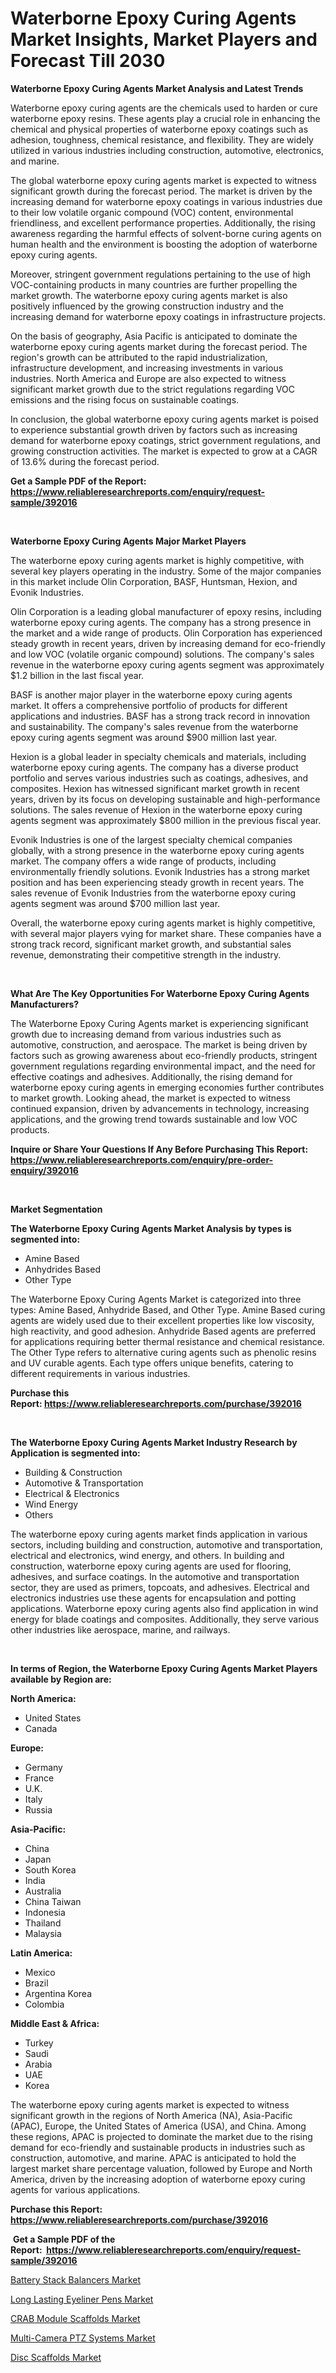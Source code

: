 <p><h1>Waterborne Epoxy Curing Agents Market Insights, Market Players and Forecast Till 2030</h1></p><p><strong>Waterborne Epoxy Curing Agents Market Analysis and Latest Trends</strong></p>
<p><p>Waterborne epoxy curing agents are the chemicals used to harden or cure waterborne epoxy resins. These agents play a crucial role in enhancing the chemical and physical properties of waterborne epoxy coatings such as adhesion, toughness, chemical resistance, and flexibility. They are widely utilized in various industries including construction, automotive, electronics, and marine.</p><p>The global waterborne epoxy curing agents market is expected to witness significant growth during the forecast period. The market is driven by the increasing demand for waterborne epoxy coatings in various industries due to their low volatile organic compound (VOC) content, environmental friendliness, and excellent performance properties. Additionally, the rising awareness regarding the harmful effects of solvent-borne curing agents on human health and the environment is boosting the adoption of waterborne epoxy curing agents.</p><p>Moreover, stringent government regulations pertaining to the use of high VOC-containing products in many countries are further propelling the market growth. The waterborne epoxy curing agents market is also positively influenced by the growing construction industry and the increasing demand for waterborne epoxy coatings in infrastructure projects.</p><p>On the basis of geography, Asia Pacific is anticipated to dominate the waterborne epoxy curing agents market during the forecast period. The region's growth can be attributed to the rapid industrialization, infrastructure development, and increasing investments in various industries. North America and Europe are also expected to witness significant market growth due to the strict regulations regarding VOC emissions and the rising focus on sustainable coatings.</p><p>In conclusion, the global waterborne epoxy curing agents market is poised to experience substantial growth driven by factors such as increasing demand for waterborne epoxy coatings, strict government regulations, and growing construction activities. The market is expected to grow at a CAGR of 13.6% during the forecast period.</p></p>
<p><strong>Get a Sample PDF of the Report:&nbsp; <a href="https://www.reliableresearchreports.com/enquiry/request-sample/392016">https://www.reliableresearchreports.com/enquiry/request-sample/392016</a></strong></p>
<p>&nbsp;</p>
<p><strong>Waterborne Epoxy Curing Agents Major Market Players</strong></p>
<p><p>The waterborne epoxy curing agents market is highly competitive, with several key players operating in the industry. Some of the major companies in this market include Olin Corporation, BASF, Huntsman, Hexion, and Evonik Industries.</p><p>Olin Corporation is a leading global manufacturer of epoxy resins, including waterborne epoxy curing agents. The company has a strong presence in the market and a wide range of products. Olin Corporation has experienced steady growth in recent years, driven by increasing demand for eco-friendly and low VOC (volatile organic compound) solutions. The company's sales revenue in the waterborne epoxy curing agents segment was approximately $1.2 billion in the last fiscal year.</p><p>BASF is another major player in the waterborne epoxy curing agents market. It offers a comprehensive portfolio of products for different applications and industries. BASF has a strong track record in innovation and sustainability. The company's sales revenue from the waterborne epoxy curing agents segment was around $900 million last year.</p><p>Hexion is a global leader in specialty chemicals and materials, including waterborne epoxy curing agents. The company has a diverse product portfolio and serves various industries such as coatings, adhesives, and composites. Hexion has witnessed significant market growth in recent years, driven by its focus on developing sustainable and high-performance solutions. The sales revenue of Hexion in the waterborne epoxy curing agents segment was approximately $800 million in the previous fiscal year.</p><p>Evonik Industries is one of the largest specialty chemical companies globally, with a strong presence in the waterborne epoxy curing agents market. The company offers a wide range of products, including environmentally friendly solutions. Evonik Industries has a strong market position and has been experiencing steady growth in recent years. The sales revenue of Evonik Industries from the waterborne epoxy curing agents segment was around $700 million last year.</p><p>Overall, the waterborne epoxy curing agents market is highly competitive, with several major players vying for market share. These companies have a strong track record, significant market growth, and substantial sales revenue, demonstrating their competitive strength in the industry.</p></p>
<p>&nbsp;</p>
<p><strong>What Are The Key Opportunities For Waterborne Epoxy Curing Agents Manufacturers?</strong></p>
<p><p>The Waterborne Epoxy Curing Agents market is experiencing significant growth due to increasing demand from various industries such as automotive, construction, and aerospace. The market is being driven by factors such as growing awareness about eco-friendly products, stringent government regulations regarding environmental impact, and the need for effective coatings and adhesives. Additionally, the rising demand for waterborne epoxy curing agents in emerging economies further contributes to market growth. Looking ahead, the market is expected to witness continued expansion, driven by advancements in technology, increasing applications, and the growing trend towards sustainable and low VOC products.</p></p>
<p><strong>Inquire or Share Your Questions If Any Before Purchasing This Report: <a href="https://www.reliableresearchreports.com/enquiry/pre-order-enquiry/392016">https://www.reliableresearchreports.com/enquiry/pre-order-enquiry/392016</a></strong></p>
<p>&nbsp;</p>
<p><strong>Market Segmentation</strong></p>
<p><strong>The Waterborne Epoxy Curing Agents Market Analysis by types is segmented into:</strong></p>
<p><ul><li>Amine Based</li><li>Anhydrides Based</li><li>Other Type</li></ul></p>
<p><p>The Waterborne Epoxy Curing Agents Market is categorized into three types: Amine Based, Anhydride Based, and Other Type. Amine Based curing agents are widely used due to their excellent properties like low viscosity, high reactivity, and good adhesion. Anhydride Based agents are preferred for applications requiring better thermal resistance and chemical resistance. The Other Type refers to alternative curing agents such as phenolic resins and UV curable agents. Each type offers unique benefits, catering to different requirements in various industries.</p></p>
<p><strong>Purchase this Report:&nbsp;<a href="https://www.reliableresearchreports.com/purchase/392016">https://www.reliableresearchreports.com/purchase/392016</a></strong></p>
<p>&nbsp;</p>
<p><strong>The Waterborne Epoxy Curing Agents Market Industry Research by Application is segmented into:</strong></p>
<p><ul><li>Building & Construction</li><li>Automotive & Transportation</li><li>Electrical & Electronics</li><li>Wind Energy</li><li>Others</li></ul></p>
<p><p>The waterborne epoxy curing agents market finds application in various sectors, including building and construction, automotive and transportation, electrical and electronics, wind energy, and others. In building and construction, waterborne epoxy curing agents are used for flooring, adhesives, and surface coatings. In the automotive and transportation sector, they are used as primers, topcoats, and adhesives. Electrical and electronics industries use these agents for encapsulation and potting applications. Waterborne epoxy curing agents also find application in wind energy for blade coatings and composites. Additionally, they serve various other industries like aerospace, marine, and railways.</p></p>
<p>&nbsp;</p>
<p><strong>In terms of Region, the Waterborne Epoxy Curing Agents Market Players available by Region are:</strong></p>
<p>
    <p> <strong> North America: </strong>
        <ul>
            <li>United States</li>
            <li>Canada</li>
        </ul>
        </p> 
    <p> <strong> Europe: </strong>
        <ul>
            <li>Germany</li>
            <li>France</li>
            <li>U.K.</li>
            <li>Italy</li>
            <li>Russia</li>
        </ul>
        </p> 
    <p> <strong> Asia-Pacific: </strong>
        <ul>
            <li>China</li>
            <li>Japan</li>
            <li>South Korea</li>
            <li>India</li>
            <li>Australia</li>
            <li>China Taiwan</li>
            <li>Indonesia</li>
            <li>Thailand</li>
            <li>Malaysia</li>
        </ul>
        </p> 
    <p> <strong> Latin America: </strong>
        <ul>
            <li>Mexico</li>
            <li>Brazil</li>
            <li>Argentina Korea</li>
            <li>Colombia</li>
        </ul>
        </p> 
    <p> <strong> Middle East & Africa: </strong>
        <ul>
            <li>Turkey</li>
            <li>Saudi</li>
            <li>Arabia</li>
            <li>UAE</li>
            <li>Korea</li>
        </ul>
    </p>
    </p>
<p><p>The waterborne epoxy curing agents market is expected to witness significant growth in the regions of North America (NA), Asia-Pacific (APAC), Europe, the United States of America (USA), and China. Among these regions, APAC is projected to dominate the market due to the rising demand for eco-friendly and sustainable products in industries such as construction, automotive, and marine. APAC is anticipated to hold the largest market share percentage valuation, followed by Europe and North America, driven by the increasing adoption of waterborne epoxy curing agents for various applications.</p></p>
<p><strong>Purchase this Report: <a href="https://www.reliableresearchreports.com/purchase/392016">https://www.reliableresearchreports.com/purchase/392016</a></strong></p>
<p>&nbsp;<strong>Get a Sample PDF of the Report:&nbsp;&nbsp;<a href="https://www.reliableresearchreports.com/enquiry/request-sample/392016">https://www.reliableresearchreports.com/enquiry/request-sample/392016</a></strong></p>
<p><strong></strong></p>
<p><p><a href="https://medium.com/@elianehilll2023/battery-stack-balancers-market-size-market-outlook-and-market-forecast-2023-to-2030-3920fc2f1ac7">Battery Stack Balancers Market</a></p><p><a href="https://medium.com/@mikemonahan1944/long-lasting-eyeliner-pens-market-research-report-its-history-and-forecast-2023-to-2030-b1e5d7278051">Long Lasting Eyeliner Pens Market</a></p><p><a href="https://medium.com/@elenaglover2023/crab-module-scaffolds-market-analysis-and-sze-forecasted-for-period-from-2023-to-2030-4066de16b50d">CRAB Module Scaffolds Market</a></p><p><a href="https://medium.com/@nolalockman2023/multi-camera-ptz-systems-market-the-key-to-successful-business-strategy-forecast-till-2030-b1f3cdd6b24e">Multi-Camera PTZ Systems Market</a></p><p><a href="https://medium.com/@haileeferry/disc-scaffolds-market-outlook-industry-overview-and-forecast-2023-to-2030-3273398c4b91">Disc Scaffolds Market</a></p></p>